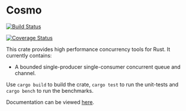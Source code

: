 # Cosmo

[![Build Status](https://travis-ci.org/duarten/cosmo.svg?branch=master)](https://travis-ci.org/duarten/cosmo)

[![Coverage Status](https://coveralls.io/repos/duarten/cosmo/badge.svg?branch=master&service=github)](https://coveralls.io/github/duarten/cosmo?branch=master)

This crate provides high performance concurrency tools for Rust. It currently contains:

* A bounded single-producer single-consumer concurrent queue and channel.

Use `cargo build` to build the crate, `cargo test` to run the unit-tests and
`cargo bench` to run the benchmarks.

Documentation can be viewed [here](https://docs.rs/crate/cosmo).
